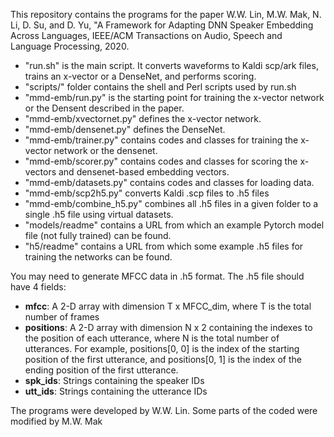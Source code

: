 This repository contains the programs for the paper 
W.W. Lin, M.W. Mak, N. Li, D. Su, and D. Yu, "A Framework for Adapting DNN Speaker
Embedding Across Languages, IEEE/ACM Transactions on Audio, Speech and Language Processing, 2020.

* "run.sh" is the main script. It converts waveforms to Kaldi scp/ark files, trains an x-vector or a DenseNet, and performs scoring.
* "scripts/" folder contains the shell and Perl scripts used by run.sh
* "mmd-emb/run.py" is the starting point for training the x-vector network or the Densent described in the paper. 
* "mmd-emb/xvectornet.py" defines the x-vector network.
* "mmd-emb/densenet.py" defines the DenseNet.
* "mmd-emb/trainer.py" contains codes and classes for training the x-vector network or the densenet.
* "mmd-emb/scorer.py" contains codes and classes for scoring the x-vectors and densenet-based embedding vectors.
* "mmd-emb/datasets.py" contains codes and classes for loading data.
* "mmd-emb/scp2h5.py" converts Kaldi .scp files to .h5 files
* "mmd-emb/combine_h5.py" combines all .h5 files in a given folder to a single .h5 file using virtual datasets.
* "models/readme" contains a URL from which an example Pytorch model file (not fully trained) can be found.
* "h5/readme" contains a URL from which some example .h5 files for training the networks can be found.

You may need to generate MFCC data in .h5 format. The .h5 file should have 4 fields:

* **mfcc**: A 2-D array with dimension T x MFCC_dim, where T is the total number of frames
* **positions**: A 2-D array with dimension N x 2 containing the indexes to the position of each utterance, where N is the total number of utterances. For example, positions[0, 0] is the index of the starting position of the first utterance, and positions[0, 1] is the index of the ending position of the first utterance. 
* **spk_ids**: Strings containing the speaker IDs
* **utt_ids**: Strings containing the utterance IDs
   
The programs were developed by W.W. Lin. Some parts of the coded were modified by M.W. Mak

